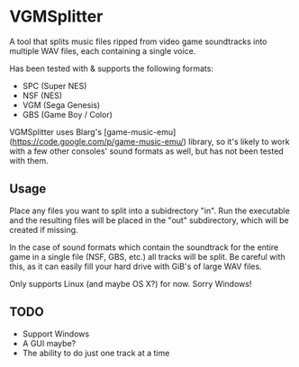 VGMSplitter
======

A tool that splits music files ripped from video game soundtracks into multiple WAV files, each containing a single voice.

Has been tested with & supports the following formats:

 * SPC (Super NES)
 * NSF (NES)
 * VGM (Sega Genesis)
 * GBS (Game Boy / Color)

VGMSplitter uses Blarg's [game-music-emu] (https://code.google.com/p/game-music-emu/) library, so it's likely to work with a few other consoles' sound formats as well, but has not been tested with them.


Usage
-----

Place any files you want to split into a subidrectory "in". Run the executable and the resulting files will be placed in the "out" subdirectory, which will be created if missing.

In the case of sound formats which contain the soundtrack for the entire game in a single file (NSF, GBS, etc.) all tracks will be split. Be careful with this, as it can easily fill your hard drive with GiB's of large WAV files.

Only supports Linux (and maybe OS X?) for now. Sorry Windows!

TODO
-----
 * Support Windows
 * A GUI maybe? 
 * The ability to do just one track at a time

